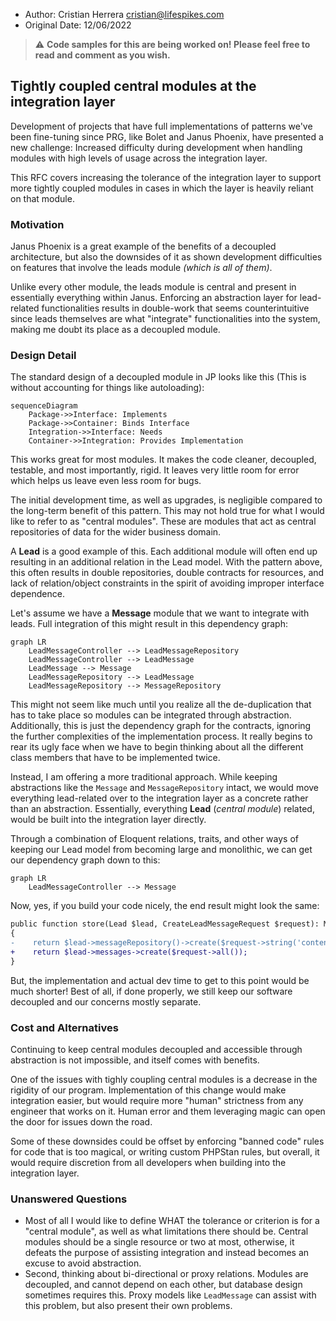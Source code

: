 - Author: Cristian Herrera <cristian@lifespikes.com>
- Original Date: 12/06/2022

> :warning: **Code samples for this are being worked on! Please feel free to read and comment as you wish.**

## Tightly coupled central modules at the integration layer
Development of projects that have full implementations of patterns we've been fine-tuning since PRG, like Bolet and Janus Phoenix, have presented a new challenge: Increased difficulty during development when handling modules with high levels of usage across the integration layer.

This RFC covers increasing the tolerance of the integration layer to support more tightly coupled modules in cases in which the layer is heavily reliant on that module.

### Motivation
Janus Phoenix is a great example of the benefits of a decoupled architecture, but also the downsides of it as shown development difficulties on features that involve the leads module _(which is all of them)_.

Unlike every other module, the leads module is central and present in essentially everything within Janus. Enforcing an abstraction layer for lead-related functionalities results in double-work that seems counterintuitive since leads themselves are what "integrate" functionalities into the system, making me doubt its place as a decoupled module.

### Design Detail
The standard design of a decoupled module in JP looks like this (This is without accounting for things like autoloading):

```mermaid
sequenceDiagram
    Package->>Interface: Implements
    Package->>Container: Binds Interface
    Integration->>Interface: Needs
    Container->>Integration: Provides Implementation
```

This works great for most modules. It makes the code cleaner, decoupled, testable, and most importantly, rigid. It leaves very little room for error which helps us leave even less room for bugs.

The initial development time, as well as upgrades, is negligible compared to the long-term benefit of this pattern. This may not hold true for what I would like to refer to as "central modules". These are modules that act as central repositories of data for the wider business domain. 

A **Lead** is a good example of this. Each additional module will often end up resulting in an additional relation in the Lead model. With the pattern above, this often results in double repositories, double contracts for resources, and lack of relation/object constraints in the spirit of avoiding improper interface dependence.

Let's assume we have a **Message** module that we want to integrate with leads. Full integration of this might result in this dependency graph:

```mermaid
graph LR
    LeadMessageController --> LeadMessageRepository
    LeadMessageController --> LeadMessage
    LeadMessage --> Message
    LeadMessageRepository --> LeadMessage
    LeadMessageRepository --> MessageRepository
```

This might not seem like much until you realize all the de-duplication that has to take place so modules can be integrated through abstraction. Additionally, this is just the dependency graph for the contracts, ignoring the further complexities of the implementation process. It really begins to rear its ugly face when we have to begin thinking about all the different class members that have to be implemented twice.

Instead, I am offering a more traditional approach. While keeping abstractions like the `Message` and `MessageRepository` intact, we would move everything lead-related over to the integration layer as a concrete rather than an abstraction. Essentially, everything **Lead** (_central module_) related, would be built into the integration layer directly.

Through a combination of Eloquent relations, traits, and other ways of keeping our Lead model from becoming large and monolithic, we can get our dependency graph down to this:

```mermaid
graph LR
    LeadMessageController --> Message
```

Now, yes, if you build your code nicely, the end result might look the same:

```diff
public function store(Lead $lead, CreateLeadMessageRequest $request): Message
{
-    return $lead->messageRepository()->create($request->string('content'));
+    return $lead->messages->create($request->all());
}
```

But, the implementation and actual dev time to get to this point would be much shorter! Best of all, if done properly, we still keep our software decoupled and our concerns mostly separate.

### Cost and Alternatives
Continuing to keep central modules decoupled and accessible through abstraction is not impossible, and itself comes with benefits.

One of the issues with tighly coupling central modules is a decrease in the rigidity of our program. Implementation of this change would make integration easier, but would require more "human" strictness from any engineer that works on it. Human error and them leveraging magic can open the door for issues down the road.

Some of these downsides could be offset by enforcing "banned code" rules for code that is too magical, or writing custom PHPStan rules, but overall, it would require discretion from all developers when building into the integration layer.

### Unanswered Questions
- Most of all I would like to define WHAT the tolerance or criterion is for a "central module", as well as what limitations there should be. Central modules should be a single resource or two at most, otherwise, it defeats the purpose of assisting integration and instead becomes an excuse to avoid abstraction.
- Second, thinking about bi-directional or proxy relations. Modules are decoupled, and cannot depend on each other, but database design sometimes requires this. Proxy models like `LeadMessage` can assist with this problem, but also present their own problems. 
